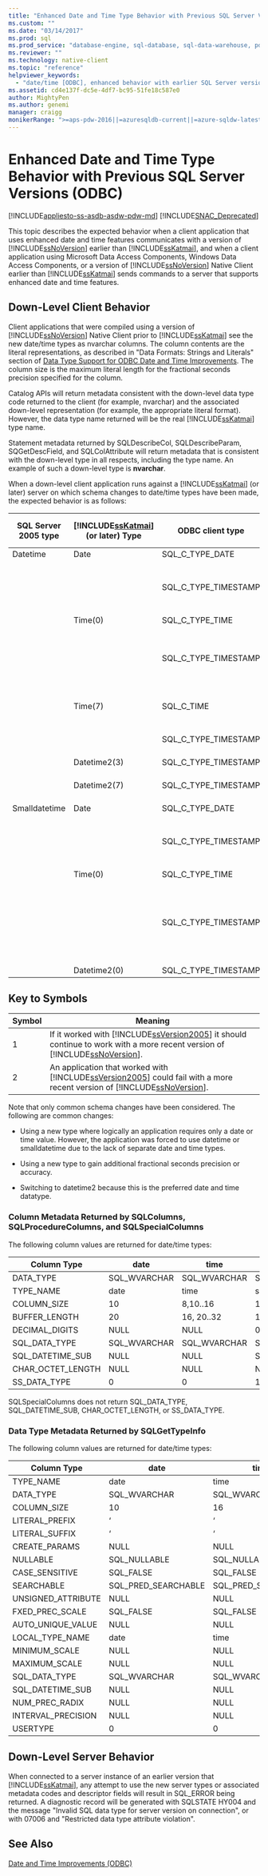 ```yaml
---
title: "Enhanced Date and Time Type Behavior with Previous SQL Server Versions (ODBC) | Microsoft Docs"
ms.custom: ""
ms.date: "03/14/2017"
ms.prod: sql
ms.prod_service: "database-engine, sql-database, sql-data-warehouse, pdw"
ms.reviewer: ""
ms.technology: native-client
ms.topic: "reference"
helpviewer_keywords: 
  - "date/time [ODBC], enhanced behavior with earlier SQL Server versions"
ms.assetid: cd4e137f-dc5e-4df7-bc95-51fe18c587e0
author: MightyPen
ms.author: genemi
manager: craigg
monikerRange: ">=aps-pdw-2016||=azuresqldb-current||=azure-sqldw-latest||>=sql-server-2016||=sqlallproducts-allversions||>=sql-server-linux-2017||=azuresqldb-mi-current"
---
```

# Enhanced Date and Time Type Behavior with Previous SQL Server Versions (ODBC)
[!INCLUDE[appliesto-ss-asdb-asdw-pdw-md](../../includes/appliesto-ss-asdb-asdw-pdw-md.md)]
[!INCLUDE[SNAC_Deprecated](../../includes/snac-deprecated.md)]

  This topic describes the expected behavior when a client application that uses enhanced date and time features communicates with a version of [!INCLUDE[ssNoVersion](../../includes/ssnoversion-md.md)] earlier than [!INCLUDE[ssKatmai](../../includes/sskatmai-md.md)], and when a client application using Microsoft Data Access Components, Windows Data Access Components, or a version of [!INCLUDE[ssNoVersion](../../includes/ssnoversion-md.md)] Native Client earlier than [!INCLUDE[ssKatmai](../../includes/sskatmai-md.md)] sends commands to a server that supports enhanced date and time features.  
  
## Down-Level Client Behavior  
 Client applications that were compiled using a version of [!INCLUDE[ssNoVersion](../../includes/ssnoversion-md.md)] Native Client prior to [!INCLUDE[ssKatmai](../../includes/sskatmai-md.md)] see the new date/time types as nvarchar columns. The column contents are the literal representations, as described in "Data Formats: Strings and Literals" section of [Data Type Support for ODBC Date and Time Improvements](../../relational-databases/native-client-odbc-date-time/data-type-support-for-odbc-date-and-time-improvements.md). The column size is the maximum literal length for the fractional seconds precision specified for the column.  
  
 Catalog APIs will return metadata consistent with the down-level data type code returned to the client (for example, nvarchar) and the associated down-level representation (for example, the appropriate literal format). However, the data type name returned will be the real [!INCLUDE[ssKatmai](../../includes/sskatmai-md.md)] type name.  
  
 Statement metadata returned by SQLDescribeCol, SQLDescribeParam, SQGetDescField, and SQLColAttribute will return metadata that is consistent with the down-level type in all respects, including the type name. An example of such a down-level type is **nvarchar**.  
  
 When a down-level client application runs against a [!INCLUDE[ssKatmai](../../includes/sskatmai-md.md)] (or later) server on which schema changes to date/time types have been made, the expected behavior is as follows:  
  
|SQL Server 2005 type|[!INCLUDE[ssKatmai](../../includes/sskatmai-md.md)] (or later) Type|ODBC client type|Result conversion (SQL to C)|Parameter conversion (C to SQL)|  
|--------------------------|----------------------------------------------|----------------------|------------------------------------|---------------------------------------|  
|Datetime|Date|SQL_C_TYPE_DATE|OK|OK (1)|  
|||SQL_C_TYPE_TIMESTAMP|Time fields set to zero.|OK (2)<br /><br /> Fails if time field is non-zero. Works with [!INCLUDE[ssVersion2005](../../includes/ssversion2005-md.md)].|  
||Time(0)|SQL_C_TYPE_TIME|OK|OK (1)|  
|||SQL_C_TYPE_TIMESTAMP|Date fields set to current date.|OK (2)<br /><br /> Date ignored. Fails if fractional seconds are non-zero. Works with [!INCLUDE[ssVersion2005](../../includes/ssversion2005-md.md)].|  
||Time(7)|SQL_C_TIME|Fails – invalid time literal.|OK (1)|  
|||SQL_C_TYPE_TIMESTAMP|Fails – invalid time literal.|OK (1)|  
||Datetime2(3)|SQL_C_TYPE_TIMESTAMP|OK|OK (1)|  
||Datetime2(7)|SQL_C_TYPE_TIMESTAMP|OK|Value will be rounded to 1/300th second by client conversion.|  
|Smalldatetime|Date|SQL_C_TYPE_DATE|OK|OK|  
|||SQL_C_TYPE_TIMESTAMP|Time fields set to zero.|OK (2)<br /><br /> Fails if time field is non-zero. Works with [!INCLUDE[ssVersion2005](../../includes/ssversion2005-md.md)].|  
||Time(0)|SQL_C_TYPE_TIME|OK|OK|  
|||SQL_C_TYPE_TIMESTAMP|Date fields set to current date.|OK (2)<br /><br /> Date ignored. Fails if fractional seconds non-zero.<br /><br /> Works with [!INCLUDE[ssVersion2005](../../includes/ssversion2005-md.md)].|  
||Datetime2(0)|SQL_C_TYPE_TIMESTAMP|OK|OK|  
  
## Key to Symbols  
  
|Symbol|Meaning|  
|------------|-------------|  
|1|If it worked with [!INCLUDE[ssVersion2005](../../includes/ssversion2005-md.md)] it should continue to work with a more recent version of [!INCLUDE[ssNoVersion](../../includes/ssnoversion-md.md)].|  
|2|An application that worked with [!INCLUDE[ssVersion2005](../../includes/ssversion2005-md.md)] could fail with a more recent version of [!INCLUDE[ssNoVersion](../../includes/ssnoversion-md.md)].|  
  
 Note that only common schema changes have been considered. The following are common changes:  
  
-   Using a new type where logically an application requires only a date or time value. However, the application was forced to use datetime or smalldatetime due to the lack of separate date and time types.  
  
-   Using a new type to gain additional fractional seconds precision or accuracy.  
  
-   Switching to datetime2 because this is the preferred date and time datatype.  
  
### Column Metadata Returned by SQLColumns, SQLProcedureColumns, and SQLSpecialColumns  
 The following column values are returned for date/time types:  
  
|Column Type|date|time|smalldatetime|datetime|datetime2|datetimeoffset|  
|-----------------|----------|----------|-------------------|--------------|---------------|--------------------|  
|DATA_TYPE|SQL_WVARCHAR|SQL_WVARCHAR|SQL_TYPE_TIMESTAMP|SQL_TYPE_TIMESTAMP|SQL_WVARCHAR|SQL_WVARCHAR|  
|TYPE_NAME|date|time|smalldatetime|datetime|datetime2|datetimeoffset|  
|COLUMN_SIZE|10|8,10..16|16|23|19, 21..27|26, 28..34|  
|BUFFER_LENGTH|20|16, 20..32|16|16|38, 42..54|52, 56..68|  
|DECIMAL_DIGITS|NULL|NULL|0|3|NULL|NULL|  
|SQL_DATA_TYPE|SQL_WVARCHAR|SQL_WVARCHAR|SQL_DATETIME|SQL_DATETIME|SQL_WVARCHAR|SQL_WVARCHAR|  
|SQL_DATETIME_SUB|NULL|NULL|SQL_CODE_TIMESTAMP|SQL_CODE_TIMESTAMP|NULL|NULL|  
|CHAR_OCTET_LENGTH|NULL|NULL|NULL|NULL|NULL|NULL|  
|SS_DATA_TYPE|0|0|111|111|0|0|  
  
 SQLSpecialColumns does not return SQL_DATA_TYPE, SQL_DATETIME_SUB, CHAR_OCTET_LENGTH, or SS_DATA_TYPE.  
  
### Data Type Metadata Returned by SQLGetTypeInfo  
 The following column values are returned for date/time types:  
  
|Column Type|date|time|smalldatetime|datetime|datetime2|datetimeoffset|  
|-----------------|----------|----------|-------------------|--------------|---------------|--------------------|  
|TYPE_NAME|date|time|smalldatetime|datetime|datetime2|datetimeoffset|  
|DATA_TYPE|SQL_WVARCHAR|SQL_WVARCHAR|SQL_TYPE_TIMESTAMP|SQL_TYPE_TIMESTAMP|SQL_WVARCHAR|SQL_WVARCHAR|  
|COLUMN_SIZE|10|16|16|23|27|34|  
|LITERAL_PREFIX|‘|‘|‘|‘|‘|‘|  
|LITERAL_SUFFIX|‘|‘|‘|‘|‘|‘|  
|CREATE_PARAMS|NULL|NULL|NULL|NULL|NULL|NULL|  
|NULLABLE|SQL_NULLABLE|SQL_NULLABLE|SQL_NULLABLE|SQL_NULLABLE|SQL_NULLABLE|SQL_NULLABLE|  
|CASE_SENSITIVE|SQL_FALSE|SQL_FALSE|SQL_FALSE|SQL_FALSE|SQL_FALSE|SQL_FALSE|  
|SEARCHABLE|SQL_PRED_SEARCHABLE|SQL_PRED_SEARCHABLE|SQL_PRED_SEARCHABLE|SQL_PRED_SEARCHABLE|SQL_PRED_SEARCHABLE|SQL_PRED_SEARCHABLE|  
|UNSIGNED_ATTRIBUTE|NULL|NULL|NULL|NULL|NULL|NULL|  
|FXED_PREC_SCALE|SQL_FALSE|SQL_FALSE|SQL_FALSE|SQL_FALSE|SQL_FALSE|SQL_FALSE|  
|AUTO_UNIQUE_VALUE|NULL|NULL|NULL|NULL|NULL|NULL|  
|LOCAL_TYPE_NAME|date|time|smalldatetime|datetime|datetime2|datetimeoffset|  
|MINIMUM_SCALE|NULL|NULL|0|3|NULL|NULL|  
|MAXIMUM_SCALE|NULL|NULL|0|3|NULL|NULL|  
|SQL_DATA_TYPE|SQL_WVARCHAR|SQL_WVARCHAR|SQL_DATETIME|SQL_DATETIME|SQL_WVARCHAR|SQL_WVARCHAR|  
|SQL_DATETIME_SUB|NULL|NULL|SQL_CODE_TIMESTAMP|SQL_CODE_TIMESTAMP|NULL|NULL|  
|NUM_PREC_RADIX|NULL|NULL|NULL|NULL|NULL|NULL|  
|INTERVAL_PRECISION|NULL|NULL|NULL|NULL|NULL|NULL|  
|USERTYPE|0|0|12|22|0|0|  
  
## Down-Level Server Behavior  
 When connected to a server instance of an earlier version that [!INCLUDE[ssKatmai](../../includes/sskatmai-md.md)], any attempt to use the new server types or associated metadata codes and descriptor fields will result in SQL_ERROR being returned. A diagnostic record will be generated with SQLSTATE HY004 and the message "Invalid SQL data type for server version on connection", or with 07006 and "Restricted data type attribute violation".  
  
## See Also  
 [Date and Time Improvements &#40;ODBC&#41;](../../relational-databases/native-client-odbc-date-time/date-and-time-improvements-odbc.md)  
  
  
